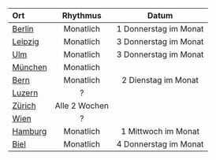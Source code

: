 | Ort                                                                           | Rhythmus      | Datum                |   
| :---------------------------------------------------------------------------  | :------------:| :-------------------:| 
| [Berlin](https://www.meetup.com/Bitcoin-Lab-Berlin/)                          | Monatlich     | 1 Donnerstag im Monat| 
| [Leipzig](https://www.meetup.com/Leipziger-Bitcoin-Stammtisch/)               | Monatlich     | 3 Donnerstag im Monat|
| [Ulm](https://www.meetup.com/Bitcoin-Ulm/)                                    | Monatlich     | 3 Donnerstag im Monat|
| [München](https://www.meetup.com/Bitcoin-Munich/)                             | Monatlich     |                      |  
| [Bern](https://www.meetup.com/de-DE/bitcoin-bern/events/)                     | Monatlich     | 2 Dienstag im Monat  | 
| [Luzern](https://www.meetup.com/de-DE/Bitcoin-Meetup-Luzern/)                 |     ?         |                      |  
| [Zürich](https://www.meetup.com/de-DE/Bitcoin-Meetup-Switzerland/)            | Alle 2 Wochen |                      | 
| [Wien](http://meetu.ps/c/4mJQH/GzXKM/d)                                       |     ?         |                      |
| [Hamburg](https://www.meetup.com/Bitcoin-Stammtisch-das-Original/)            | Monatlich     | 1 Mittwoch im Monat  |       
| [Biel](https://www.meetup.com/de-DE/Biel-Digitale-Wahrungen-Meetup/)          | Monatlich     | 4 Donnerstag im Monat|
